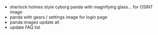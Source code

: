 - sherlock holmes style cyborg panda with magnifying glass... for OSINT image
- panda with gears / settings image for login page
- panda images update all
- update FAQ list